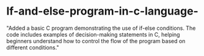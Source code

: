 # If-and-else-program-in-c-language-
"Added a basic C program demonstrating the use of if-else conditions. The code includes examples of decision-making statements in C, helping beginners understand how to control the flow of the program based on different conditions."
